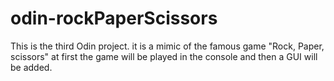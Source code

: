 # odin-rockPaperScissors
This is the third Odin project.
it is a mimic of the famous game "Rock, Paper, scissors"
at first the game will be played in the console and then a GUI will be added.